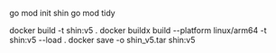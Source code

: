 go mod init shin
go mod tidy

docker build -t shin:v5 .
docker buildx build --platform linux/arm64 -t shin:v5 --load .
docker save -o shin_v5.tar shin:v5

